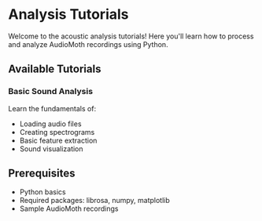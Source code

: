 # Analysis Tutorials

Welcome to the acoustic analysis tutorials! Here you'll learn how to process and analyze AudioMoth recordings using Python.

## Available Tutorials

### Basic Sound Analysis

Learn the fundamentals of:

- Loading audio files
- Creating spectrograms
- Basic feature extraction
- Sound visualization

## Prerequisites

- Python basics
- Required packages: librosa, numpy, matplotlib
- Sample AudioMoth recordings

